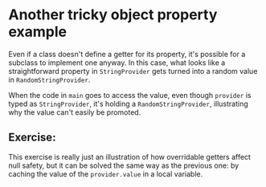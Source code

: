 # Another tricky object property example
Even if a class doesn't define a getter for its property, it's possible for a
subclass to implement one anyway. In this case, what looks like a
straightforward property in `StringProvider` gets turned into a random value in
`RandomStringProvider`.

When the code in `main` goes to access the value, even though `provider` is
typed as `StringProvider`, it's holding a `RandomStringProvider`, illustrating
why the value can't easily be promoted.

## Exercise: 
This exercise is really just an illustration of how overridable getters affect
null safety, but it can be solved the same way as the previous one: by caching
the value of the `provider.value` in a local variable.